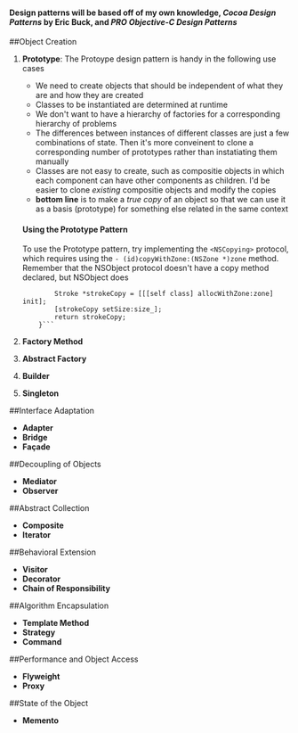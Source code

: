 #### Design patterns will be based off of my own knowledge, ___Cocoa Design Patterns___ by Eric Buck, and ___PRO Objective-C Design Patterns___

##Object Creation

1. **Prototype**: The Protoype design pattern is handy in the following use cases
	* We need to create objects that should be independent of what they are and how they are created
	* Classes to be instantiated are determined at runtime
	* We don't want to have a hierarchy of factories for a corresponding hierarchy of problems
    * The differences between instances of different classes are just a few combinations of state. Then it's more conveinent to clone a corresponding number of prototypes rather than instatiating them manually
    * Classes are not easy to create, such as compositie objects in which each component can have other components as children. I'd be easier to clone _existing_ compositie objects and modify the copies
    * **bottom line** is to make a _true copy_ of an object so that we can use it as a basis (prototype) for something else related in the same context
    
    #### Using the Prototype Pattern
    To use the Prototype pattern, try implementing the `<NSCopying>` protocol, which requires using the `- (id)copyWithZone:(NSZone *)zone` method. Remember that the NSObject protocol doesn't have a copy method declared, but NSObject does
    ``` -(id)copyWithZone:(NSZone *)zone{
    		Stroke *strokeCopy = [[[self class] allocWithZone:zone] init];
            [strokeCopy setSize:size_];
    		return strokeCopy;
        }```
2. **Factory Method**
3. **Abstract Factory**
4. **Builder**
5. **Singleton**

##Interface Adaptation
- **Adapter**
- **Bridge**
- **Façade**

##Decoupling of Objects
- **Mediator**
- **Observer**

##Abstract Collection
- **Composite**
- **Iterator**

##Behavioral Extension
- **Visitor**
- **Decorator**
- **Chain of Responsibility**

##Algorithm Encapsulation
- **Template Method**
- **Strategy**
- **Command**

##Performance and Object Access
- **Flyweight**
- **Proxy**

##State of the Object
- **Memento**
